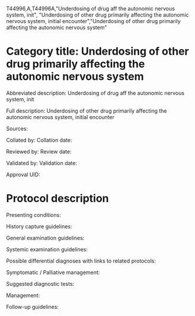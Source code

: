 T44996,A,T44996A,"Underdosing of drug aff the autonomic nervous system, init", "Underdosing of other drug primarily affecting the autonomic nervous system, initial encounter","Underdosing of other drug primarily affecting the autonomic nervous system"
# Category title: Underdosing of other drug primarily affecting the autonomic nervous system

Abbreviated description: Underdosing of drug aff the autonomic nervous system, init

Full description: Underdosing of other drug primarily affecting the autonomic nervous system, initial encounter

Sources:

Collated by:
Collation date:

Reviewed by:
Review date:

Validated by:
Validation date:

Approval UID:

# Protocol description

Presenting conditions:

History capture guidelines:

General examination guidelines:

Systemic examination guidelines:

Possible differential diagnoses with links to related protocols:

Symptomatic / Palliative management:

Suggested diagnostic tests:

Management:

Follow-up guidelines:
